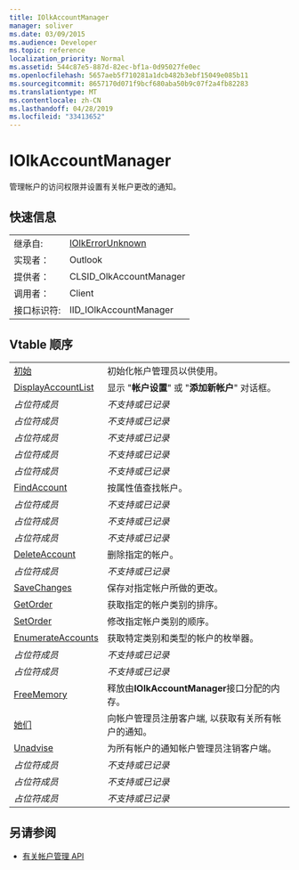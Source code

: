 ```yaml
---
title: IOlkAccountManager
manager: soliver
ms.date: 03/09/2015
ms.audience: Developer
ms.topic: reference
localization_priority: Normal
ms.assetid: 544c87e5-887d-82ec-bf1a-0d95027fe0ec
ms.openlocfilehash: 5657aeb5f710281a1dcb482b3ebf15049e085b11
ms.sourcegitcommit: 8657170d071f9bcf680aba50b9c07f2a4fb82283
ms.translationtype: MT
ms.contentlocale: zh-CN
ms.lasthandoff: 04/28/2019
ms.locfileid: "33413652"
---
```

# <a name="iolkaccountmanager"></a>IOlkAccountManager

管理帐户的访问权限并设置有关帐户更改的通知。
  
## <a name="quick-info"></a>快速信息

|||
|:-----|:-----|
|继承自:  <br/> |[IOlkErrorUnknown](iolkerrorunknown.md) <br/> |
|实现者：  <br/> |Outlook  <br/> |
|提供者：  <br/> |CLSID_OlkAccountManager  <br/> |
|调用者：  <br/> |Client  <br/> |
|接口标识符:  <br/> |IID_IOlkAccountManager  <br/> |
   
## <a name="vtable-order"></a>Vtable 顺序

|||
|:-----|:-----|
|[初始](iolkaccountmanager-init.md) <br/> |初始化帐户管理员以供使用。  <br/> |
|[DisplayAccountList](iolkaccountmanager-displayaccountlist.md) <br/> |显示 "**帐户设置**" 或 "**添加新帐户**" 对话框。  <br/> |
| *占位符成员*  <br/> | *不支持或已记录*  <br/> |
| *占位符成员*  <br/> | *不支持或已记录*  <br/> |
| *占位符成员*  <br/> | *不支持或已记录*  <br/> |
| *占位符成员*  <br/> | *不支持或已记录*  <br/> |
| *占位符成员*  <br/> | *不支持或已记录*  <br/> |
|[FindAccount](iolkaccountmanager-findaccount.md) <br/> |按属性值查找帐户。  <br/> |
| *占位符成员*  <br/> | *不支持或已记录*  <br/> |
| *占位符成员*  <br/> | *不支持或已记录*  <br/> |
| *占位符成员*  <br/> | *不支持或已记录*  <br/> |
|[DeleteAccount](iolkaccountmanager-deleteaccount.md) <br/> |删除指定的帐户。  <br/> |
| *占位符成员*  <br/> | *不支持或已记录*  <br/> |
|[SaveChanges](iolkaccountmanager-savechanges.md) <br/> |保存对指定帐户所做的更改。  <br/> |
|[GetOrder](iolkaccountmanager-getorder.md) <br/> |获取指定的帐户类别的排序。  <br/> |
|[SetOrder](iolkaccountmanager-setorder.md) <br/> |修改指定帐户类别的顺序。  <br/> |
|[EnumerateAccounts](iolkaccountmanager-enumerateaccounts.md) <br/> |获取特定类别和类型的帐户的枚举器。  <br/> |
| *占位符成员*  <br/> | *不支持或已记录*  <br/> |
| *占位符成员*  <br/> | *不支持或已记录*  <br/> |
|[FreeMemory](iolkaccountmanager-freememory.md) <br/> |释放由**IOlkAccountManager**接口分配的内存。  <br/> |
|[她们](iolkaccountmanager-advise.md) <br/> |向帐户管理员注册客户端, 以获取有关所有帐户的通知。  <br/> |
|[Unadvise](iolkaccountmanager-unadvise.md) <br/> |为所有帐户的通知帐户管理员注销客户端。  <br/> |
| *占位符成员*  <br/> | *不支持或已记录*  <br/> |
| *占位符成员*  <br/> | *不支持或已记录*  <br/> |
| *占位符成员*  <br/> | *不支持或已记录*  <br/> |
   
## <a name="see-also"></a>另请参阅

- [有关帐户管理 API](about-the-account-management-api.md)

